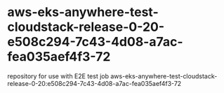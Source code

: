 # aws-eks-anywhere-test-cloudstack-release-0-20-e508c294-7c43-4d08-a7ac-fea035aef4f3-72
repository for use with E2E test job aws-eks-anywhere-test-cloudstack-release-0-20:e508c294-7c43-4d08-a7ac-fea035aef4f3-72
